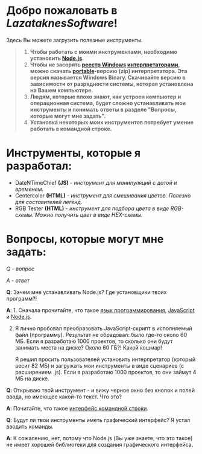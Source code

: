 # Добро пожаловать в _LazataknesSoftware_! 
Здесь Вы можете загрузить полезные инструменты.

> 1. **Чтобы работать с моими инструментами, необходимо установить [Node.js](https://nodejs.org/en/download).**
> 2. **Чтобы не засорять [реестр Windows](https://ru.wikipedia.org/wiki/%D0%A0%D0%B5%D0%B5%D1%81%D1%82%D1%80_Windows) [интерпретаторами](https://ru.wikipedia.org/wiki/%D0%98%D0%BD%D1%82%D0%B5%D1%80%D0%BF%D1%80%D0%B5%D1%82%D0%B0%D1%82%D0%BE%D1%80), можно скачать [portable](https://ru.wikipedia.org/wiki/%D0%9F%D0%B5%D1%80%D0%B5%D0%BD%D0%BE%D1%81%D0%B8%D0%BC%D0%BE%D0%B5_%D0%BF%D1%80%D0%B8%D0%BB%D0%BE%D0%B6%D0%B5%D0%BD%D0%B8%D0%B5)-версию (zip) интерпретатора. Эта версия называется Windows Binary. Скачивайте версию в зависимости от разрядности системы, которая установлена на Вашем компьютере.**
> 3. **Людям, которые плохо знают, как устроен компьютер и операционная система, будет сложно устанавливать мои инструменты и понимать ответы в разделе "Вопросы, которые могут мне задать".**
> 4. **Установка некоторых моих инструментов потребует умение работать в командной строке.**

# Инструменты, которые я разработал:
* DateNTimeChief **(JS)** - _инструмент для манипуляций с датой и временем_.
* Centercolor **(HTML)** - _инструмент для смешивания цветов. Полезно для составителей легенд._
* RGB Tester **(HTML)** - _инструмент для подбора цвета в виде RGB-схемы. Можно получить цвет в виде HEX-схемы._

# Вопросы, которые могут мне задать:
_Q - вопрос_

_A - ответ_


**Q**: Зачем мне устанавливать Node.js? Где установщики твоих программ?!

**A**: 1. Сначала прочитайте, что такое [язык программирования](https://ru.wikipedia.org/wiki/%D0%AF%D0%B7%D1%8B%D0%BA_%D0%BF%D1%80%D0%BE%D0%B3%D1%80%D0%B0%D0%BC%D0%BC%D0%B8%D1%80%D0%BE%D0%B2%D0%B0%D0%BD%D0%B8%D1%8F), [JavaScript](https://ru.wikipedia.org/wiki/JavaScript) и [Node.js](https://ru.wikipedia.org/wiki/Node.js).

2. Я лично пробовал преобразовать JavaScript-скрипт в исполняемый файл (программу). Результат не обрадовал: было где-то около 60 МБ. Если я разработаю 1000 проектов, то сколько они будут занимать места на диске? Около 60 ГБ?! Какой кошмар!
   
   Я решил просить пользователей установить интерпретатор (который весит 82 МБ) и загружать мои инструменты в виде сценариев (с расширением .js). Если я разработаю 1000 проектов, то они займут 4 МБ на диске.


**Q**: Открываю твой инструмент - и вижу черное окно без кнопок и полей ввода, но имеющее какой-то текст. Что это?

**A**: Почитайте, что такое [интерфейс командной строки](https://ru.wikipedia.org/wiki/%D0%98%D0%BD%D1%82%D0%B5%D1%80%D1%84%D0%B5%D0%B9%D1%81_%D0%BA%D0%BE%D0%BC%D0%B0%D0%BD%D0%B4%D0%BD%D0%BE%D0%B9_%D1%81%D1%82%D1%80%D0%BE%D0%BA%D0%B8).


**Q**: Будут ли твои инструменты иметь графический интерфейс? Я устал вводить команды.

**A**: К сожалению, нет, потому что Node.js (Вы уже знаете, что это такое) не имеет хорошей библиотеки для создания графического интерфейса.
